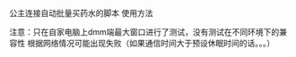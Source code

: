 公主连接自动批量买药水的脚本
使用方法

注意：只在自家电脑上dmm端最大窗口进行了测试，没有测试在不同环境下的兼容性
          根据网络情况可能出现失败（如果通信时间大于预设休眠时间的话。。。）